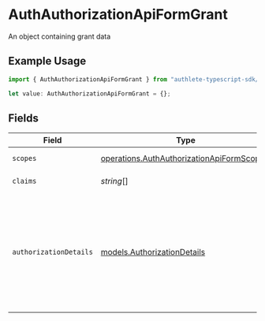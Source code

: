 # AuthAuthorizationApiFormGrant

An object containing grant data

## Example Usage

```typescript
import { AuthAuthorizationApiFormGrant } from "authlete-typescript-sdk/models/operations";

let value: AuthAuthorizationApiFormGrant = {};
```

## Fields

| Field                                                                                                                                                                                                             | Type                                                                                                                                                                                                              | Required                                                                                                                                                                                                          | Description                                                                                                                                                                                                       |
| ----------------------------------------------------------------------------------------------------------------------------------------------------------------------------------------------------------------- | ----------------------------------------------------------------------------------------------------------------------------------------------------------------------------------------------------------------- | ----------------------------------------------------------------------------------------------------------------------------------------------------------------------------------------------------------------- | ----------------------------------------------------------------------------------------------------------------------------------------------------------------------------------------------------------------- |
| `scopes`                                                                                                                                                                                                          | [operations.AuthAuthorizationApiFormScope](../../models/operations/authauthorizationapiformscope.md)[]                                                                                                            | :heavy_minus_sign:                                                                                                                                                                                                | An array of scopes items                                                                                                                                                                                          |
| `claims`                                                                                                                                                                                                          | *string*[]                                                                                                                                                                                                        | :heavy_minus_sign:                                                                                                                                                                                                | The claims associated with the Grant.<br/>                                                                                                                                                                        |
| `authorizationDetails`                                                                                                                                                                                            | [models.AuthorizationDetails](../../models/authorizationdetails.md)                                                                                                                                               | :heavy_minus_sign:                                                                                                                                                                                                | The authorization details. This represents the value of the `authorization_details`<br/>request parameter in the preceding device authorization request which is defined in<br/>"OAuth 2.0 Rich Authorization Requests".<br/> |